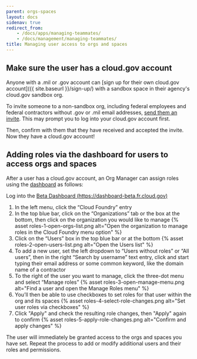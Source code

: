 ```yaml
---
parent: orgs-spaces
layout: docs
sidenav: true
redirect_from: 
    - /docs/apps/managing-teammates/
    - /docs/management/managing-teammates/
title: Managing user access to orgs and spaces
---
```


## Make sure the user has a cloud.gov account

Anyone with a .mil or .gov account can [sign up for their own cloud.gov account]({{ site.baseurl }}/sign-up/) with a sandbox space in their agency's cloud.gov sandbox org.

To invite someone to a non-sandbox org, including federal employees and federal contractors without .gov or .mil email addresses, [send them an invite](https://account.fr.cloud.gov/invite). This may prompt you to log into your cloud.gov account first.

Then, confirm with them that they have received and accepted the invite. Now they have a cloud.gov account!

## Adding roles via the dashboard for users to access orgs and spaces

After a user has a cloud.gov account, an Org Manager can assign roles using the [dashboard](https://dashboard-beta.fr.cloud.gov/) as follows:

Log into the [Beta Dashboard (https://dashboard-beta.fr.cloud.gov)](https://dashboard-beta.fr.cloud.gov)

1. In the left menu, click the “Cloud Foundry” entry
1. In the top blue bar, click on the “Organizations” tab or the box at the bottom, then click on the organization you would like to manage
{% asset roles-1-open-orgs-list.png alt="Open the organization to manage roles in the Cloud Foundry menu option" %}
1. Click on the “Users” box in the top blue bar or at the bottom
{% asset roles-2-open-users-list.png alt="Open the Users list" %}
1. To add a new user, set the left dropdown to “Users without roles” or “All users”, then in the right “Search by username” text entry, click and start typing their email address or some common keyword, like the domain name of a contractor
1. To the right of the user you want to manage, click the three-dot menu and select “Manage roles”
{% asset roles-3-open-manage-menu.png alt="Find a user and open the Manage Roles menu" %}
1. You’ll then be able to use checkboxes to set roles for that user within the org and its spaces
{% asset roles-4-select-role-changes.png alt="Set user roles via checkboxes" %}
1. Click "Apply" and check the resulting role changes, then "Apply" again to confirm
{% asset roles-5-apply-role-changes.png alt="Confirm and apply changes" %}

The user will immediately be granted access to the orgs and spaces you have set. Repeat the process to add or modify additional users and their roles and permissions.
